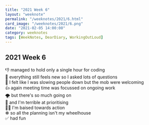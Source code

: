 ```yaml
---
title: "2021 Week 6"
layout: "weeknote"
permalink: "/weeknotes/2021/6.html"
card_image: "/weeknotes/2021/6.png"
date: "2021-02-05 14:00:00"
category: weeknotes
tags: [WeekNotes, DearDiary, WorkingOutLoud]
---
```


## 2021 Week 6

👎 managed to hold only a single hour for coding <br/>
🤯 everything still feels new so I asked lots of questions <br/>
🙌 I felt like I was slowing people down but the mob were welcoming <br />
👍 again meeting time was focussed on ongoing work <br />
🌪 but there's so much going on <br/>
🤔 and I'm terrible at prioritising <br />
🏃‍♂️ I'm baised towards action <br/>
☸️ so all the planning isn't my wheelhouse <br />
✅ had fun

